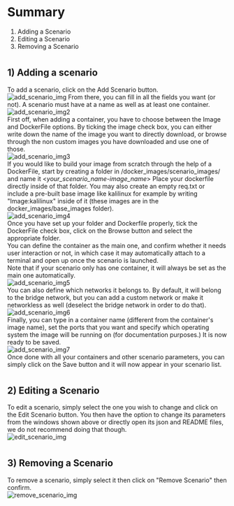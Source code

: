 # Summary

1. Adding a Scenario
2. Editing a Scenario
3. Removing a Scenario

#
## 1) Adding a scenario

To add a scenario, click on the Add Scenario button.<br>
![add_scenario_img](https://i.imgur.com/EhDrYrp.png)
From there, you can fill in all the fields you want (or not). A scenario must have at a name as well as at least one container.<br>
![add_scenario_img2](https://i.imgur.com/pwSbcff.png)<br>
First off, when adding a container, you have to choose between the Image and DockerFile options. By ticking the image check box, you can either write down the name of the image you want to directly download, or browse through the non custom images you have downloaded and use one of those.<br>
![add_scenario_img3](https://i.imgur.com/I5vKZww.png)<br>
If you would like to build your image from scratch through the help of a DockerFile, start by creating a folder in /docker_images/scenario_images/ and name it <<span style="font-style: italic">your_scenario_name-image_name</span>>
Place your dockerfile directly inside of that folder. You may also create an empty req.txt or include a pre-built base image like kalilinux for example by writing "Image:kalilinux" inside of it (these images are in the docker_images/base_images folder).<br>
![add_scenario_img4](https://i.imgur.com/QqfSkSX.png)<br>
Once you have set up your folder and Dockerfile properly, tick the DockerFile check box, click on the Browse button and select the appropriate folder.<br>
You can define the container as the main one, and confirm whether it needs user interaction or not, in which case it may automatically attach to a terminal and open up once the scenario is launched.<br>
Note that if your scenario only has one container, it will always be set as the main one automatically.<br>
![add_scenario_img5](https://i.imgur.com/ekTk8YG.png)<br>
You can also define which networks it belongs to. By default, it will belong to the bridge network, but you can add a custom network or make it networkless as well (deselect the bridge network in order to do that).<br>
![add_scenario_img6](https://i.imgur.com/bDC5OQL.png)<br>
Finally, you can type in a container name (different from the container's image name), set the ports that you want and specify which operating system the image will be running on (for documentation purposes.) It is now ready to be saved.<br>
![add_scenario_img7](https://i.imgur.com/VObLkpd.png)<br>
Once done with all your containers and other scenario parameters, you can simply click on the Save button and it will now appear in your scenario list.

#
## 2) Editing a Scenario

To edit a scenario, simply select the one you wish to change and click on the Edit Scenario button. You then have the option to change its parameters from the windows shown above or directly open its json and README files, we do not recommend doing that though.<br>
![edit_scenario_img](https://i.imgur.com/PLPmojU.png)<br>

#
## 3) Removing a Scenario

To remove a scenario, simply select it then click on "Remove Scenario" then confirm.<br>
![remove_scenario_img](https://i.imgur.com/5AUx2jH.png)